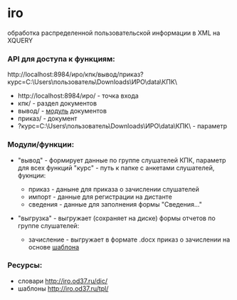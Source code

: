 # iro
обработка распределенной пользовательской информации в  XML на XQUERY
### API для доступа к функциям:
http://localhost:8984/иро/кпк/вывод/приказ?курс=C:\Users\пользователь\Downloads\ИРО\data\КПК\
- http://localhost:8984/иро/ - точка входа
- кпк/ - раздел документов
- вывод/ - [модуль](https://github.com/kontur32/iro/blob/dev2/output.xqm "Модуль") документов
- приказ/  - документ
- ?курс=C:\Users\пользователь\Downloads\ИРО\data\КПК\ - параметр

### Модули/функции:
- "вывод" - формирует данные по группе слушателей КПК, параметр для всех функций "курс" - путь к папке с анкетами слушателей, фукнции:
  - приказ - даныне для приказа о зачислении слушателей
  - импорт - данные для регистрации на дистанте
  - сведения - данные для заполнения формы "Сведения..."

- "выгрузка" - выгружает (сохраняет на диске) формы отчетов по группе слушателей:
  - зачисление - выгружает в формате .docx приказ о зачислении на основе [шаблона](http://iro.od37.ru/tpl/приказ_зачисление.docx)


### Ресурсы:
- словари http://iro.od37.ru/dic/  
- шаблоны http://iro.od37.ru/tpl/
